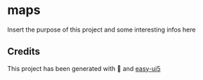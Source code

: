 # maps

Insert the purpose of this project and some interesting infos here

## Credits

This project has been generated with 💙 and [easy-ui5](https://github.com/SAP)
